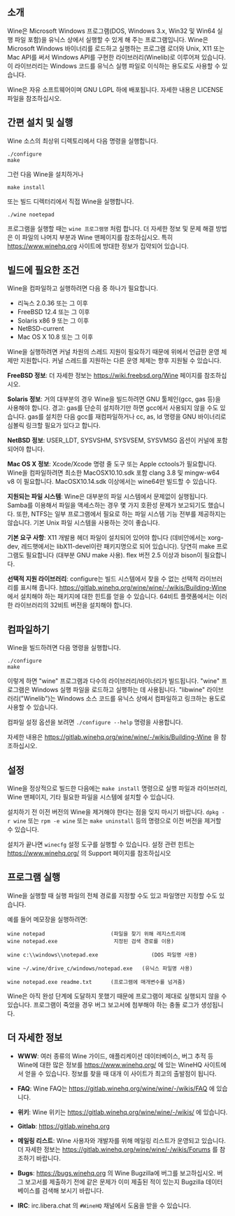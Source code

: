 ## 소개

Wine은 Microsoft Windows 프로그램(DOS, Windows 3.x, Win32 및 Win64 실행
파일 포함)을 유닉스 상에서 실행할 수 있게 해 주는 프로그램입니다.  Wine은
Microsoft Windows 바이너리를 로드하고 실행하는 프로그램 로더와 Unix, X11
또는 Mac API를 써서 Windows API를 구현한 라이브러리(Winelib)로 이루어져
있습니다.  이 라이브러리는 Windows 코드를 유닉스 실행 파일로 이식하는
용도로도 사용할 수 있습니다.

Wine은 자유 소프트웨어이며 GNU LGPL 하에 배포됩니다.  자세한 내용은
LICENSE 파일을 참조하십시오.


## 간편 설치 및 실행

Wine 소스의 최상위 디렉토리에서 다음 명령을 실행합니다.

```
./configure
make
```

그런 다음 Wine을 설치하거나

```
make install
```

또는 빌드 디렉터리에서 직접 Wine을 실행합니다.

```
./wine noetepad
```

프로그램을 실행할 때는 `wine 프로그램명` 처럼 합니다.  더 자세한 정보 및
문제 해결 방법은 이 파일의 나머지 부분과 Wine 맨페이지를 참조하십시오.
특히 https://www.winehq.org 사이트에 방대한 정보가 집약되어 있습니다.


## 빌드에 필요한 조건

Wine을 컴파일하고 실행하려면 다음 중 하나가 필요합니다.

- 리눅스 2.0.36 또는 그 이후
- FreeBSD 12.4 또는 그 이후
- Solaris x86 9 또는 그 이후
- NetBSD-current
- Mac OS X 10.8 또는 그 이후

Wine을 실행하려면 커널 차원의 스레드 지원이 필요하기 때문에 위에서 언급한
운영 체제만 지원합니다.  커널 스레드를 지원하는 다른 운영 체제는 향후
지원될 수 있습니다.

**FreeBSD 정보**:
  더 자세한 정보는 https://wiki.freebsd.org/Wine 페이지를 참조하십시오.

**Solaris 정보**:
  거의 대부분의 경우 Wine을 빌드하려면 GNU 툴체인(gcc, gas 등)을 사용해야
  합니다.  경고: gas를 단순히 설치하기만 하면 gcc에서 사용되지 않을 수도
  있습니다.  gas를 설치한 다음 gcc를 재컴파일하거나 cc, as, ld 명령을 GNU
  바이너리로 심볼릭 링크할 필요가 있다고 합니다.

**NetBSD 정보**:
  USER_LDT, SYSVSHM, SYSVSEM, SYSVMSG 옵션이 커널에 포함되어야 합니다.

**Mac OS X 정보**:
  Xcode/Xcode 명령 줄 도구 또는 Apple cctools가 필요합니다.  Wine을
  컴파일하려면 최소한 MacOSX10.10.sdk 포함 clang 3.8 및 mingw-w64 v8 이
  필요합니다.  MacOSX10.14.sdk 이상에서는 wine64만 빌드할 수 있습니다.

**지원되는 파일 시스템**:
  Wine은 대부분의 파일 시스템에서 문제없이 실행됩니다.  Samba를 이용해서
  파일을 액세스하는 경우 몇 가지 호환성 문제가 보고되기도 했습니다.  또한,
  NTFS는 일부 프로그램에서 필요로 하는 파일 시스템 기능 전부를 제공하지는
  않습니다.  기본 Unix 파일 시스템을 사용하는 것이 좋습니다.

**기본 요구 사항**:
  X11 개발용 헤더 파일이 설치되어 있어야 합니다 (데비안에서는 xorg-dev,
  레드햇에서는 libX11-devel이란 패키지명으로 되어 있습니다).
  당연히 make 프로그램도 필요합니다 (대부분 GNU make 사용).
  flex 버전 2.5 이상과 bison이 필요합니다.

**선택적 지원 라이브러리**:
  configure는 빌드 시스템에서 찾을 수 없는 선택적 라이브러리를 표시해
  줍니다.  https://gitlab.winehq.org/wine/wine/-/wikis/Building-Wine 에서 설치해야 하는
  패키지에 대한 힌트를 얻을 수 있습니다.  64비트 플랫폼에서는 이러한
  라이브러리의 32비트 버전을 설치해야 합니다.


## 컴파일하기

Wine을 빌드하려면 다음 명령을 실행합니다.

```
./configure
make
```

이렇게 하면 "wine" 프로그램과 다수의 라이브러리/바이너리가 빌드됩니다.
"wine" 프로그램은 Windows 실행 파일을 로드하고 실행하는 데 사용됩니다.
"libwine" 라이브러리("Winelib")는 Windows 소스 코드를 유닉스 상에서
컴파일하고 링크하는 용도로 사용할 수 있습니다.

컴파일 설정 옵션을 보려면 `./configure --help` 명령을 사용합니다.

자세한 내용은 https://gitlab.winehq.org/wine/wine/-/wikis/Building-Wine 을 참조하십시오.


## 설정

Wine을 정상적으로 빌드한 다음에는 `make install` 명령으로 실행 파일과
라이브러리, Wine 맨페이지, 기타 필요한 파일을 시스템에 설치할 수 있습니다.

설치하기 전 이전 버전의 Wine을 제거해야 한다는 점을 잊지 마시기 바랍니다.
`dpkg -r wine` 또는 `rpm -e wine` 또는 `make uninstall` 등의 명령으로 이전
버전을 제거할 수 있습니다.

설치가 끝나면 `winecfg` 설정 도구를 실행할 수 있습니다.  설정 관련 힌트는
https://www.winehq.org/ 의 Support 페이지를 참조하십시오


## 프로그램 실행

Wine을 실행할 때 실행 파일의 전체 경로를 지정할 수도 있고 파일명만 지정할
수도 있습니다.

예를 들어 메모장을 실행하려면:

```
wine notepad                     (파일을 찾기 위해 레지스트리에
wine notepad.exe                  지정된 검색 경로를 이용)

wine c:\\windows\\notepad.exe                 (DOS 파일명 사용)

wine ~/.wine/drive_c/windows/notepad.exe   (유닉스 파일명 사용)

wine notepad.exe readme.txt      (프로그램에 매개변수를 넘겨줌)
```

Wine은 아직 완성 단계에 도달하지 못했기 때문에 프로그램이 제대로 실행되지
않을 수 있습니다.  프로그램이 죽었을 경우 버그 보고서에 첨부해야 하는 충돌
로그가 생성됩니다.


## 더 자세한 정보

- **WWW**: 여러 종류의 Wine 가이드, 애플리케이션 데이터베이스, 버그 추적 등
        Wine에 대한 많은 정보를 https://www.winehq.org/ 에 있는 WineHQ
        사이트에서 얻을 수 있습니다.  정보를 찾을 때 대개 이 사이트가
        최고의 출발점이 됩니다.

- **FAQ**: Wine FAQ는 https://gitlab.winehq.org/wine/wine/-/wikis/FAQ 에 있습니다.

- **위키**: Wine 위키는 https://gitlab.winehq.org/wine/wine/-/wikis/ 에 있습니다.

- **Gitlab**: https://gitlab.winehq.org

- **메일링 리스트**:
        Wine 사용자와 개발자를 위해 메일링 리스트가 운영되고 있습니다.  더
        자세한 정보는 https://gitlab.winehq.org/wine/wine/-/wikis/Forums 를 참조하기 바랍니다.

- **Bugs**: https://bugs.winehq.org 의 Wine Bugzilla에 버그를 보고하십시오.
        버그 보고서를 제출하기 전에 같은 문제가 이미 제출된 적이 있는지
        Bugzilla 데이터베이스를 검색해 보시기 바랍니다.

- **IRC**: irc.libera.chat 의 `#WineHQ` 채널에서 도움을 받을 수 있습니다.
